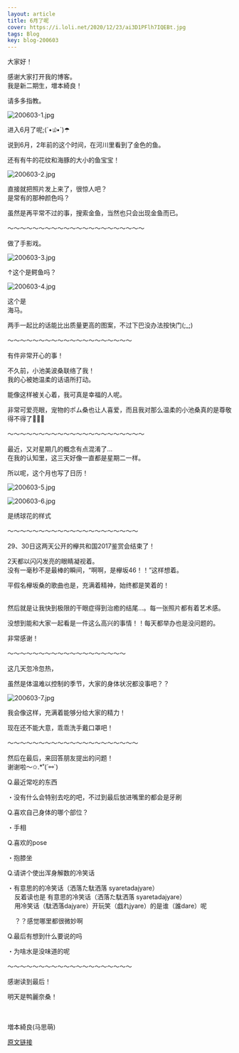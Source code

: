 ```yaml
---
layout: article
title: 6月了呢
cover: https://i.loli.net/2020/12/23/ai3D1PFlh7IQEBt.jpg
tags: Blog
key: blog-200603
---
```

大家好！

感谢大家打开我的博客。<br/>
我是新二期生，増本綺良！


请多多指教。

![200603-1.jpg](https://i.loli.net/2020/12/23/ai3D1PFlh7IQEBt.jpg)

进入6月了呢;(´•௰•`)☂
<!--more-->

说到6月，2年前的这个时间，在河川里看到了金色的鱼。

还有有牛的花纹和海豚的大小的鱼宝宝！

![200603-2.jpg](https://i.loli.net/2020/12/23/IPTdkxG74H6feM9.jpg)

直接就把照片发上来了，很惊人吧？<br/>
是常有的那种颜色吗？


虽然是再平常不过的事，搜索金鱼，当然也只会出现金鱼而已。

〜〜〜〜〜〜〜〜〜〜〜〜〜〜〜〜〜〜〜〜〜〜

做了手影戏。

![200603-3.jpg](https://i.loli.net/2020/12/23/lF8SGvwLnAqR6aB.jpg)

↑这个是鳄鱼吗？


![200603-4.jpg](https://i.loli.net/2020/12/23/iAvupCDILQ5NbnS.jpg)


这个是<br/>
海马。


两手一起比的话能比出质量更高的图案，不过下巴没办法按快门(;_;)





〜〜〜〜〜〜〜〜〜〜〜〜〜〜〜〜〜〜〜〜


有件非常开心的事！



不久前，小池美波桑联络了我！<br/>
我的心被她温柔的话语所打动。

能像这样被关心着，我可真是幸福的人呢。

非常可爱亮眼，宠物的ポム桑也让人喜爱，而且我对那么温柔的小池桑真的是尊敬得不得了🐧💗💭




〜〜〜〜〜〜〜〜〜〜〜〜〜〜〜〜〜〜〜〜〜〜

最近，又对星期几的概念有点混淆了…<br/>
在我的认知里，这三天好像一直都是星期二一样。



所以呢，这个月也写了日历！

![200603-5.jpg](https://i.loli.net/2020/12/23/AMsHD1X9dQckrqe.jpg)


![200603-6.jpg](https://i.loli.net/2020/12/23/OMD7hJmczBbLKau.jpg)


是绣球花的样式

〜〜〜〜〜〜〜〜〜〜〜〜〜〜〜〜〜〜〜〜〜

29、30日这两天公开的欅共和国2017鉴赏会结束了！

2天都以闪闪发亮的眼睛凝视着。<br/>
没有一毫秒不是最棒的瞬间，“啊啊，是欅坂46！！”这样想着。

平假名欅坂桑的歌曲也是，充满着精神，始终都是笑着的！
<br/><br/>

然后就是让我快到极限的干眼症得到治癒的结尾…。每一张照片都有着艺术感。

没想到能和大家一起看是一件这么高兴的事情！！每天都举办也是没问题的。

非常感谢！

〜〜〜〜〜〜〜〜〜〜〜〜〜〜〜〜〜〜〜


这几天忽冷忽热，


虽然是体温难以控制的季节，大家的身体状况都没事吧？？

![200603-7.jpg](https://i.loli.net/2020/12/23/vi723yGwmClSfAE.jpg)


我会像这样，充满着能够分给大家的精力！

现在还不能大意，乖乖洗手戴口罩吧！

〜〜〜〜〜〜〜〜〜〜〜〜〜〜〜〜〜〜〜〜〜

然后在最后，来回答朋友提出的问题！<br/>
谢谢啦〜✩.*˚(´⚯`)


Q.最近常吃的东西

・没有什么会特别去吃的吧，不过到最后放进嘴里的都会是牙刷



Q.喜欢自己身体的哪个部位？

・手相




Q.喜欢的pose 

・抱膝坐




Q.请讲个使出浑身解数的冷笑话

・有意思的的冷笑话（洒落た駄洒落 syaretadajyare）<br/>
&nbsp;&nbsp;&nbsp;&nbsp;反着读也是 有意思的冷笑话（洒落た駄洒落 syaretadajyare）<br/>
&nbsp;&nbsp;&nbsp;&nbsp;用冷笑话（駄洒落dajyare）开玩笑（戯れjyare）的是谁（誰dare）呢<br/>


&nbsp;&nbsp;&nbsp;&nbsp;？？感觉哪里都很微妙啊



Q.最后有想到什么要说的吗

・为啥水是没味道的呢

〜〜〜〜〜〜〜〜〜〜〜〜〜〜〜〜〜〜〜〜

感谢读到最后！


明天是鸭麗奈桑！
<br/><br/><br/>

増本綺良(马思萌)


[原文链接](https://www.keyakizaka46.com/s/k46o/diary/detail/34179?cd=member)